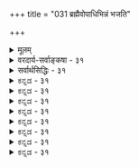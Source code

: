 +++
title = "031 ब्रह्मैवोपाधिभिन्नं भजति"

+++
<details><summary>मूलम्</summary>

ब्रह्मैवोपाधिभिन्नं भजति बहुविधां संसृतिं सोऽप्यनादिस्तस्मान्नात्यन्तभिन्नो जड इति तु मते दुःखमद्वारकं स्यात् ।  
सौभर्यादौ व्यवस्था न कथमुपधिभिः स्वावतारेषु चैषा सर्वज्ञः स्वैक्यवेदी कथमनवधिभिर्जीवदुःखैर्न दुःख्येत् ॥ ३१ ॥
</details>

<details><summary>वरदार्य-सर्वाङ्कषा - ३१</summary>

ब्रह्मव्यतिरिक्तस्योपाधेस्सत्यतावादिनो भास्करस्य मतं विमृशति - ब्रह्मैवेत्यादि । **ब्रह्मैव** = नित्यशुद्धबुद्धमुक्तस्वरूपं परं ब्रह्मैव उपाधिभिन्नम् अविद्याख्योपाधिना नानात्वमापन्नम् बहुविधां **संसृतिम्** = 



440 

सौभर्यादौ व्यवस्था न कथमुपधिभिः स्वावतारेषु चैषा 

सर्वज्ञः स्वैक्यवेदी कथमनवधिभिर्जीवदुः खैर्न दुःख्येत् ॥31॥ 

नानाविधसांसारिकसुखदुःखादिकम् **भजति** = अनुभवति । अत्र शङ्करमत इवाविद्याश्रयादिविकल्पानां नावकाश इति भावः । यतः - सोऽपिउपाधिरपि **अनादिः** = नित्यः, अत एव सत्यश्च, मिथ्याभूतस्यानादित्वादि निरूपणासंभवात् । उपाधेर्मिथ्यात्वे, तत्कल्पकोपाध्यन्तरकल्पनाया आवश्यकत्वादनवस्थाप्रसङ्गः ॥ 

ननु उपाधीनां ब्रह्मभिन्नत्वे सत्यत्वे च प्रलयकाले नाशासंभवात्, 'एकमेवाद्वितीयम्' इति प्रलयकालिक मैक्यं विरुध्येतेत्यत्राह - **तस्मात्** = ब्रह्मणः **नात्यन्तभिन्नः** = जडः उपाधिः अत्यन्तं भिन्नो न । जडत्वादेव अत्यन्तमभिन्नोऽपि न, किन्तु भिन्नाभिन्नः । उपाधिब्रह्मणोस्तु भेदवत्, अभेदस्यापि स्वाभाविकत्वात् प्रलयकाले ब्रह्मव्यतिरिक्तासद्भाववचनानामप्युपपत्तिरिति सर्वश्रुतिनिर्वाह इत्याशयः । एवं च यद्यपि जीवब्रह्मणोरभेद एव स्वाभाविकः, भेदस्त्वौपाधिकः । उपाधिश्च मायाविद्यादिपदवाच्या जडा प्रकृतिरेव । सा चानादिः । अतश्चाश्रयविकल्पः, अनवस्था वा न भवतीति एषामभिप्रायः । अस्मिन्नपि मते दूषणमाह - इति त्वित्यादि । इति मते **तु** = इत्यस्मिन्मते तु **दुःखम्** = सांसारिकं दुःखम् **अद्वारकम्** = साक्षादेव ब्रह्मनिष्ठम् स्यात् । जीवब्रह्मणोरभेदस्यैव स्वाभाविकत्वादिति हेतुः । ननूपाधीनां ब्रह्मणश्च भेदात् दुःखादिकमौपाधिकमेव, न तु स्वाभाविकमिति न दोष इति चेत्, तत्राह - सौभर्यादावित्यादि । योगिनः सौभर्यादेः योगप्रभाववशादनेकशरीरपरिग्रहे **उपधिभिः** = उपाधिभिः **व्यवस्था** = सुखादिव्यवस्था सौभर्यात्मनि कथं **न** = कुतो न भवति ? तत्र हि उपाधिभेदेऽपि सुखानुभवः एकस्यैव सौभरेर्भवतीति शरीररूपोपाधिभेदेऽपि सुखादिकं तत्तच्छरीरावच्छिन्नस्येति व्यवस्था नास्ति किल ! तादृशी व्यवस्था प्रकृते कथं नाभवदित्यर्थः । अतः जीवेश्वरभेदस्यौपधिकत्वेऽपि जीवगतानां दुःखानां ब्रह्मणि प्रसङ्गोऽनिवार्य एव । ननु सौभरेः भोगार्थमेव युगपदनेकशरीरस्वीकारात्, तादृशयोगप्रभाववशादेव सुखदुःखादि तत्तच्छरीरावच्छिन्नस्यात्मनस्तावच्छरीरप्रतिसंबंन्धिनस्सङ्गच्छत इत्यत्राह – स्वावतारेष्वित्यादि । **एषा** = व्यवस्था **स्वावतारेषु** = **स्वस्य** = ब्रह्मणः **अवतारेषु** = रामकृष्णाद्यवतारेषु **उपाधिभिः** = शरीराद्युपाधिभिः कथं न? शरीरभेदे सत्यात्मा एक एव किल । 



नन्ववताराणां कालभेदस्य सत्त्वात्, जन्मान्तरविस्मरणवत् स्यादित्यत्राह - सर्वज्ञ इत्यादि । जीवानां कर्मवश्यत्वाज्जन्मान्तरास्मरणं घटेत । परमात्मनस्तु नित्यसर्वज्ञत्वात् कथं विस्मरणसंभवः । अतः - **सर्वज्ञः** = सहजनित्यसर्वज्ञः परमात्मा **स्वैक्यवेदी** = जीवानां स्वस्य चैक्यं जानन् **अनवधिभिः** = असंख्यैः जीवदुः **खैः** = स्वाभिन्नजीवात्मगतदुःखैः कथं न दुःख्येत् ? अत औपाधिकजीवब्रह्मभेदवादोऽपि न साधीयान् । ननु तर्हि अभेदवत् भेदस्यापि स्वाभाविकत्वाङ्गीकारे निर्वाहः सुलभः स्यादिति चेत्, भास्करमते तथानङ्गीकारात्, यादवप्रकाशैरेव तथाङ्गीकारात् । एतन्मतस्य अनुपदमेव (श्लो. 28), पूर्वसरे च (श्लो. 11) विस्तरेण निरासात् । भास्करेणापि तथाङ्गीकारे तद्दोषाणामत्राप्यतिदेशस्य दुर्वारत्वात् । अतो जीवब्रह्मभेदः स्वाभाविक एव ॥ 

177. 

441 

[ भास्करमते बन्धमोक्षव्यवस्थानुपपत्तिः ] 

बन्धो ब्रह्मण्यशेषे प्रसजति; स यदोपाधिसंयोगमात्रात् 

सादेश्याच्चेदुपाधौ व्यभिचरति भवेत् बन्धमोक्षाव्यवस्था । 



ननु जगति ‘अहम्' इत्यभिमानस्य प्रतिशरीरं भिन्नत्वात्, अहंकाररूपोपाधिभेदाद्भेदव्यवहारः । यदा चैतादृशोपाधिलयः तदैव 'अहमेवेदं सर्वम्', 'अहं ब्रह्मास्मि', इत्याद्यनुभवस्संगच्छत इति चेत्; तर्हि भेददर्शनवेलायां तस्याज्ञानं वा, भ्रान्तिर्वा वाच्या । उभयमपि न संगच्छते, यतः 'ब्रह्म नित्यसर्वज्ञमिति श्रुतिसिद्धम् । अतस्तस्य साक्षाद्दोषाश्रयत्वे 'निरवद्यम् निरञ्जनम्' इत्यादिश्रुतिविरोधः । कुत्रचिदैकात्म्योपदेशोऽपि सर्वव्यवहारातीततत्त्वदृष्ट्या, न तु व्यक्तिदृष्ट्या । अतो यावद्विचारो बुद्धिभेदश्च तावदैकात्म्यवादो न कर्तव्य एव । किञ्च अन्तः करणभेदसिद्धौ जीवभेदसिद्धिः, जीवभेदे सिद्धेऽन्तः करणभेदसिद्धिरित्यन्योन्याश्रयः । संसारस्यानादित्वान्नायं दोष इति चेत्, तर्हि 'जीवः, ईशः, विशुद्धा चित्, तथा जीवेशयोर्भिदा । अविद्या तच्चितोर्योगः षडस्माकमनादयः' इत्युक्तविवर्तपक्ष एवाङ्गीक्रियताम्, को लाभ उपाधिसत्यताङ्गीकारेण ? अतः पक्षद्वयस्यापि समानत्वात् औपाधिकजीववादोऽपि न साधीयान् । विवर्तवादस्त्वनुपदमेव विमृश्यते ॥ ३१ ॥
</details>

<details><summary>सर्वार्थसिद्धिः - ३१</summary>

ब्रह्मैवोपाधिभिन्नं भजति बहुविधां संसृतिं सोऽप्यनादि-  
स्तस्मान्नात्यन्तभिन्नो जड इति तु मते दुःखमद्वारकं स्यात् ।  
सौभर्यादौ व्यवस्था न कथमुपधिभिः स्वावतारेषु चैषा  
सर्वज्ञः स्वैक्यवेदी कथमनवधिभिर्जीवदुःखैर्न दुःख्येत् ॥ ३१ ॥  
उक्तपक्षासन्नं भास्करपक्षमुपालभते - ब्रह्मैवेति । एवकारो विरोधं व्यनक्ति -महाकाशघटाकाशादिनयादीश्वरान्मिथश्च जीवानां भेदेन गुणदोषसंकरपरिजिहीर्षया उपाधिभिन्नत्वे स्वीकृतेऽपि प्रलयदशायामुपाधिविलयेन भेदाभावे मुक्तिप्रसङ्गः । ततश्च प्राग्वदकृताभ्यागमादिः स्यादित्यत्राह - सोऽपीति । उपाधिभेद इत्यर्थः । प्रलयेऽपि प्रतिजीवमुपाधयस्सूक्ष्मरूपेण तिष्ठन्ति, ततस्तदवच्छिन्नजीवभेदस्थितिरुपपद्यत इति भावः । अनाद्युपाधिभेदस्वीकारे ब्रह्मव्यतिरिक्ताङ्गीकारः स्यादित्यत्राह - तस्मादिति । बहुधा भिन्नोऽपि ह्युपाधिर्ब्रह्माभिन्नः; तस्मान्नाब्रह्मतत्त्वाङ्गीकृतिरिति भावः । ब्रह्मतादात्म्याविशेषेऽपि उपाधेस्तद्वतो वैषम्यमाह - जड इति । पूर्वापरदूष्येभ्यो विशेषं व्यनक्ति - इति तु मत इति । दुःखमद्वारकं स्यात् - ह्यस्मन्मतवद्विशेषणद्वारकम्, न च त्वन्मते विकारवदुपाध्यंशद्वारकमित्यर्थः । औपाधिक्यां व्यवस्थितावतिप्रसङ्गमाह -सौभर्यादीति । अस्ति हि योगिनां युगपदनेकदेहभृतां तत्तद्देहोपाधिकृतभोगप्रतिसन्धानम् । स्मर्यते हि 'आत्मनो वै शरीराणि बहूनि मनुजेश्वर । प्राप्य योगबलं कुर्यात्' इत्यादि । अवतारेषु त्रैकालिकावतारान्तरवृत्तान्तव्यवहारास्तत्रतत्र दृश्यन्ते । तथाऽपि कमोपरोधादप्रतिसन्धानमित्यत्राह - सर्वज्ञ इति । न हि नित्यसर्वज्ञतयाऽभ्युपगत ईश्वरांशः स्वात्मगतमुपाधिं तत्परिच्छिन्नं स्वांशं च स्वेनाभिन्नं न वेत्ति, ततश्चाहमेवोपाधिपरवशतयाऽनन्तदुःखमनुभवामीति न कथं दुःख्येत् ॥ ३१ ॥
</details>


<details><summary>ಕನ್ನಡ - ३१</summary>
भास्कर सम्मतवाद उपाधिपरिणामवादवन्नु खण्डिसुत्तारॆ उपाधि भेदात् भिन्नं ब्रह्मव बहुविधां संस्कृतिं भजते अविद्यॆ ऎम्ब सत्यवाद उपाधियिन्द अनेकवाद परब्रह्म जीवरागि अनेक विधवाद सुखदुःखगळन्नु अनुभविसुत्तदॆ. सोsपि अनादिः - आ उपाधिय सह अनादिकालदिन्दलू इरुवुदु. जडः तस्मात्‌ अत्यन्नभिन्नः न आ जडवाद उपाधि ब्रह्मक्किन्तलू अत्यन्त भिन्नवल्ल, भिन्नाभिन्न, इति मते तु दुःखं अद्वारकं स्यात् ऎम्ब मतदल्लन्तु दुःखश्लोक 32] 

नायकसर 

207 

सौभर्याद्‌ व्यवस्था न कथमुपधिभिः स्वावतारेषु चैषा सर्वज्ञः सैक्यवेदी कथमनवधिभिर्जिवदुःखैर्न दुःखेत् ॥ 

[उपहित ब्रह्म जीवात्मनागलारदु] 

- 177- 

e 

\- 

बन्नॊ ब्रह्मण्यशेषे प्रसजति स यदोपाधिसंयोगमात्रात् सादेश्याचेदुपाथ् व्यभिचरति भवेद्दन मोक्षाव्यवस्था । साक्षात्तागि ब्रह्मदल्ले प्राप्तवागुत्तदॆ. सौभर्याद् उपधिभिः व्यवस्था कथं न सौधर्यादिगळु अनेक शरीरवन्नु ताळिदाग शरीरादि रूपवाद उपाधि भिन्न भिन्नवागिद्दरू सुखाद्यनुभव मात्र आ शरीर ऒन्दरल्ले आगदॆ आ ऒब्बरिगे ऎल्ला शरीरद सुखानुभव हेगॆ आगुत्तित्तु! अदरन्तॆ उपाधिभेदविद्दरू अनुभवमात्र ऒब्बनिगॆ आगबेका दुदरिन्द ब्रह्मक्कॆ दुःख अनिवार्य. स्वावतारेषु च एषा- पर मात्मन अवतारगळल्लू शरीरभेदविद्दरू ऎल्ल व्यवहारगळू परमात्मनिगॆ सेरिवॆयष्टॆ! सैक्यवेदी सर्वज्ञः अनवधिभिः जीवदुःखैः कथं न दुःखोत् -सर्वज्ञनाद परमात्मनु 'नानॊब्बने इरुवनु, जीव बेरॆयल्ल' ऎन्दु तिळियुवनाद्दरिन्द जीवरूपदल्लि आगुव सकल दुःख गळिन्द तानु दुःखिसदे हेगॆ इरुवनु! आद्दरिन्द दुःख अनिवार्य. 

\- 

हिन्दिन श्लोकदल्लि परब्रह्मवे चिदचिद्रूपदिन्द परिणमिसुत्तदॆ ऎम्ब पक्षवन्नु हेळिदॆ. ई श्लोकदल्लि, ब्रह्मक्कॆ साक्षात्तागि परिणामविल्ल. उपाधियाद अविद्यॆगे परिणाम. आ उपाधियिन्द ब्रह्म कूडिरुवुदरिन्द ब्रह्मदल्लि अनेकत्वादि व्यवहार बरुत्तदॆ. आ उपाधिगू परब्रह्मक्कू भेदाभेदविरुवुदरिन्द अभेदद अभिप्रायदिन्द 'एकमेवाद्वितीयं इत्यादि वाक्यगळु बन्दिरुववु ऎम्ब पक्षवन्नु निराकरिसलागिदॆ ॥ ३१ ॥
</details>


<details><summary>ಕನ್ನಡ - ३१</summary>
भास्कर सम्मतवाद उपाधिपरिणामवादवन्नु खण्डिसुत्तारॆ उपाधि भेदात् भिन्नं ब्रह्मव बहुविधां संस्कृतिं भजते अविद्यॆ ऎम्ब सत्यवाद उपाधियिन्द अनेकवाद परब्रह्म जीवरागि अनेक विधवाद सुखदुःखगळन्नु अनुभविसुत्तदॆ. सोsपि अनादिः - आ उपाधिय सह अनादिकालदिन्दलू इरुवुदु. जडः तस्मात्‌ अत्यन्नभिन्नः न आ जडवाद उपाधि ब्रह्मक्किन्तलू अत्यन्त भिन्नवल्ल, भिन्नाभिन्न, इति मते तु दुःखं अद्वारकं स्यात् ऎम्ब मतदल्लन्तु दुःखश्लोक 32] 

नायकसर 

207 

सौभर्याद्‌ व्यवस्था न कथमुपधिभिः स्वावतारेषु चैषा सर्वज्ञः सैक्यवेदी कथमनवधिभिर्जिवदुःखैर्न दुःखेत् ॥ 

[उपहित ब्रह्म जीवात्मनागलारदु] 

- 177- 

e 

\- 

बन्नॊ ब्रह्मण्यशेषे प्रसजति स यदोपाधिसंयोगमात्रात् सादेश्याचेदुपाथ् व्यभिचरति भवेद्दन मोक्षाव्यवस्था । साक्षात्तागि ब्रह्मदल्ले प्राप्तवागुत्तदॆ. सौभर्याद् उपधिभिः व्यवस्था कथं न सौधर्यादिगळु अनेक शरीरवन्नु ताळिदाग शरीरादि रूपवाद उपाधि भिन्न भिन्नवागिद्दरू सुखाद्यनुभव मात्र आ शरीर ऒन्दरल्ले आगदॆ आ ऒब्बरिगे ऎल्ला शरीरद सुखानुभव हेगॆ आगुत्तित्तु! अदरन्तॆ उपाधिभेदविद्दरू अनुभवमात्र ऒब्बनिगॆ आगबेका दुदरिन्द ब्रह्मक्कॆ दुःख अनिवार्य. स्वावतारेषु च एषा- पर मात्मन अवतारगळल्लू शरीरभेदविद्दरू ऎल्ल व्यवहारगळू परमात्मनिगॆ सेरिवॆयष्टॆ! सैक्यवेदी सर्वज्ञः अनवधिभिः जीवदुःखैः कथं न दुःखोत् -सर्वज्ञनाद परमात्मनु 'नानॊब्बने इरुवनु, जीव बेरॆयल्ल' ऎन्दु तिळियुवनाद्दरिन्द जीवरूपदल्लि आगुव सकल दुःख गळिन्द तानु दुःखिसदे हेगॆ इरुवनु! आद्दरिन्द दुःख अनिवार्य. 

\- 

हिन्दिन श्लोकदल्लि परब्रह्मवे चिदचिद्रूपदिन्द परिणमिसुत्तदॆ ऎम्ब पक्षवन्नु हेळिदॆ. ई श्लोकदल्लि, ब्रह्मक्कॆ साक्षात्तागि परिणामविल्ल. उपाधियाद अविद्यॆगे परिणाम. आ उपाधियिन्द ब्रह्म कूडिरुवुदरिन्द ब्रह्मदल्लि अनेकत्वादि व्यवहार बरुत्तदॆ. आ उपाधिगू परब्रह्मक्कू भेदाभेदविरुवुदरिन्द अभेदद अभिप्रायदिन्द 'एकमेवाद्वितीयं इत्यादि वाक्यगळु बन्दिरुववु ऎम्ब पक्षवन्नु निराकरिसलागिदॆ ॥ ३१ ॥
</details>



<details><summary>ಕನ್ನಡ - ३१</summary>
भास्कर सम्मतवाद उपाधिपरिणामवादवन्नु खण्डिसुत्तारॆ उपाधि भेदात् भिन्नं ब्रह्मव बहुविधां संस्कृतिं भजते अविद्यॆ ऎम्ब सत्यवाद उपाधियिन्द अनेकवाद परब्रह्म जीवरागि अनेक विधवाद सुखदुःखगळन्नु अनुभविसुत्तदॆ. सोsपि अनादिः - आ उपाधिय सह अनादिकालदिन्दलू इरुवुदु. जडः तस्मात्‌ अत्यन्नभिन्नः न आ जडवाद उपाधि ब्रह्मक्किन्तलू अत्यन्त भिन्नवल्ल, भिन्नाभिन्न, इति मते तु दुःखं अद्वारकं स्यात् ऎम्ब मतदल्लन्तु दुःखश्लोक 32] 

नायकसर 

207 

सौभर्याद्‌ व्यवस्था न कथमुपधिभिः स्वावतारेषु चैषा सर्वज्ञः सैक्यवेदी कथमनवधिभिर्जिवदुःखैर्न दुःखेत् ॥ 

[उपहित ब्रह्म जीवात्मनागलारदु] 

- 177- 

e 

\- 

बन्नॊ ब्रह्मण्यशेषे प्रसजति स यदोपाधिसंयोगमात्रात् सादेश्याचेदुपाथ् व्यभिचरति भवेद्दन मोक्षाव्यवस्था । साक्षात्तागि ब्रह्मदल्ले प्राप्तवागुत्तदॆ. सौभर्याद् उपधिभिः व्यवस्था कथं न सौधर्यादिगळु अनेक शरीरवन्नु ताळिदाग शरीरादि रूपवाद उपाधि भिन्न भिन्नवागिद्दरू सुखाद्यनुभव मात्र आ शरीर ऒन्दरल्ले आगदॆ आ ऒब्बरिगे ऎल्ला शरीरद सुखानुभव हेगॆ आगुत्तित्तु! अदरन्तॆ उपाधिभेदविद्दरू अनुभवमात्र ऒब्बनिगॆ आगबेका दुदरिन्द ब्रह्मक्कॆ दुःख अनिवार्य. स्वावतारेषु च एषा- पर मात्मन अवतारगळल्लू शरीरभेदविद्दरू ऎल्ल व्यवहारगळू परमात्मनिगॆ सेरिवॆयष्टॆ! सैक्यवेदी सर्वज्ञः अनवधिभिः जीवदुःखैः कथं न दुःखोत् -सर्वज्ञनाद परमात्मनु 'नानॊब्बने इरुवनु, जीव बेरॆयल्ल' ऎन्दु तिळियुवनाद्दरिन्द जीवरूपदल्लि आगुव सकल दुःख गळिन्द तानु दुःखिसदे हेगॆ इरुवनु! आद्दरिन्द दुःख अनिवार्य. 

\- 

हिन्दिन श्लोकदल्लि परब्रह्मवे चिदचिद्रूपदिन्द परिणमिसुत्तदॆ ऎम्ब पक्षवन्नु हेळिदॆ. ई श्लोकदल्लि, ब्रह्मक्कॆ साक्षात्तागि परिणामविल्ल. उपाधियाद अविद्यॆगे परिणाम. आ उपाधियिन्द ब्रह्म कूडिरुवुदरिन्द ब्रह्मदल्लि अनेकत्वादि व्यवहार बरुत्तदॆ. आ उपाधिगू परब्रह्मक्कू भेदाभेदविरुवुदरिन्द अभेदद अभिप्रायदिन्द 'एकमेवाद्वितीयं इत्यादि वाक्यगळु बन्दिरुववु ऎम्ब पक्षवन्नु निराकरिसलागिदॆ ॥ ३१ ॥
</details>


<details><summary>ಕನ್ನಡ - ३१</summary>
भास्कर सम्मतवाद उपाधिपरिणामवादवन्नु खण्डिसुत्तारॆ उपाधि भेदात् भिन्नं ब्रह्मव बहुविधां संस्कृतिं भजते अविद्यॆ ऎम्ब सत्यवाद उपाधियिन्द अनेकवाद परब्रह्म जीवरागि अनेक विधवाद सुखदुःखगळन्नु अनुभविसुत्तदॆ. सोsपि अनादिः - आ उपाधिय सह अनादिकालदिन्दलू इरुवुदु. जडः तस्मात्‌ अत्यन्नभिन्नः न आ जडवाद उपाधि ब्रह्मक्किन्तलू अत्यन्त भिन्नवल्ल, भिन्नाभिन्न, इति मते तु दुःखं अद्वारकं स्यात् ऎम्ब मतदल्लन्तु दुःखश्लोक 32] 

नायकसर 

207 

सौभर्याद्‌ व्यवस्था न कथमुपधिभिः स्वावतारेषु चैषा सर्वज्ञः सैक्यवेदी कथमनवधिभिर्जिवदुःखैर्न दुःखेत् ॥ 

[उपहित ब्रह्म जीवात्मनागलारदु] 

- 177- 

e 

\- 

बन्नॊ ब्रह्मण्यशेषे प्रसजति स यदोपाधिसंयोगमात्रात् सादेश्याचेदुपाथ् व्यभिचरति भवेद्दन मोक्षाव्यवस्था । साक्षात्तागि ब्रह्मदल्ले प्राप्तवागुत्तदॆ. सौभर्याद् उपधिभिः व्यवस्था कथं न सौधर्यादिगळु अनेक शरीरवन्नु ताळिदाग शरीरादि रूपवाद उपाधि भिन्न भिन्नवागिद्दरू सुखाद्यनुभव मात्र आ शरीर ऒन्दरल्ले आगदॆ आ ऒब्बरिगे ऎल्ला शरीरद सुखानुभव हेगॆ आगुत्तित्तु! अदरन्तॆ उपाधिभेदविद्दरू अनुभवमात्र ऒब्बनिगॆ आगबेका दुदरिन्द ब्रह्मक्कॆ दुःख अनिवार्य. स्वावतारेषु च एषा- पर मात्मन अवतारगळल्लू शरीरभेदविद्दरू ऎल्ल व्यवहारगळू परमात्मनिगॆ सेरिवॆयष्टॆ! सैक्यवेदी सर्वज्ञः अनवधिभिः जीवदुःखैः कथं न दुःखोत् -सर्वज्ञनाद परमात्मनु 'नानॊब्बने इरुवनु, जीव बेरॆयल्ल' ऎन्दु तिळियुवनाद्दरिन्द जीवरूपदल्लि आगुव सकल दुःख गळिन्द तानु दुःखिसदे हेगॆ इरुवनु! आद्दरिन्द दुःख अनिवार्य. 

\- 

हिन्दिन श्लोकदल्लि परब्रह्मवे चिदचिद्रूपदिन्द परिणमिसुत्तदॆ ऎम्ब पक्षवन्नु हेळिदॆ. ई श्लोकदल्लि, ब्रह्मक्कॆ साक्षात्तागि परिणामविल्ल. उपाधियाद अविद्यॆगे परिणाम. आ उपाधियिन्द ब्रह्म कूडिरुवुदरिन्द ब्रह्मदल्लि अनेकत्वादि व्यवहार बरुत्तदॆ. आ उपाधिगू परब्रह्मक्कू भेदाभेदविरुवुदरिन्द अभेदद अभिप्रायदिन्द 'एकमेवाद्वितीयं इत्यादि वाक्यगळु बन्दिरुववु ऎम्ब पक्षवन्नु निराकरिसलागिदॆ ॥ ३१ ॥
</details>



<details><summary>ಕನ್ನಡ - ३१</summary>
भास्कर सम्मतवाद उपाधिपरिणामवादवन्नु खण्डिसुत्तारॆ उपाधि भेदात् भिन्नं ब्रह्मव बहुविधां संस्कृतिं भजते अविद्यॆ ऎम्ब सत्यवाद उपाधियिन्द अनेकवाद परब्रह्म जीवरागि अनेक विधवाद सुखदुःखगळन्नु अनुभविसुत्तदॆ. सोsपि अनादिः - आ उपाधिय सह अनादिकालदिन्दलू इरुवुदु. जडः तस्मात्‌ अत्यन्नभिन्नः न आ जडवाद उपाधि ब्रह्मक्किन्तलू अत्यन्त भिन्नवल्ल, भिन्नाभिन्न, इति मते तु दुःखं अद्वारकं स्यात् ऎम्ब मतदल्लन्तु दुःखश्लोक 32] 

नायकसर 

207 

सौभर्याद्‌ व्यवस्था न कथमुपधिभिः स्वावतारेषु चैषा सर्वज्ञः सैक्यवेदी कथमनवधिभिर्जिवदुःखैर्न दुःखेत् ॥ 

[उपहित ब्रह्म जीवात्मनागलारदु] 

- 177- 

e 

\- 

बन्नॊ ब्रह्मण्यशेषे प्रसजति स यदोपाधिसंयोगमात्रात् सादेश्याचेदुपाथ् व्यभिचरति भवेद्दन मोक्षाव्यवस्था । साक्षात्तागि ब्रह्मदल्ले प्राप्तवागुत्तदॆ. सौभर्याद् उपधिभिः व्यवस्था कथं न सौधर्यादिगळु अनेक शरीरवन्नु ताळिदाग शरीरादि रूपवाद उपाधि भिन्न भिन्नवागिद्दरू सुखाद्यनुभव मात्र आ शरीर ऒन्दरल्ले आगदॆ आ ऒब्बरिगे ऎल्ला शरीरद सुखानुभव हेगॆ आगुत्तित्तु! अदरन्तॆ उपाधिभेदविद्दरू अनुभवमात्र ऒब्बनिगॆ आगबेका दुदरिन्द ब्रह्मक्कॆ दुःख अनिवार्य. स्वावतारेषु च एषा- पर मात्मन अवतारगळल्लू शरीरभेदविद्दरू ऎल्ल व्यवहारगळू परमात्मनिगॆ सेरिवॆयष्टॆ! सैक्यवेदी सर्वज्ञः अनवधिभिः जीवदुःखैः कथं न दुःखोत् -सर्वज्ञनाद परमात्मनु 'नानॊब्बने इरुवनु, जीव बेरॆयल्ल' ऎन्दु तिळियुवनाद्दरिन्द जीवरूपदल्लि आगुव सकल दुःख गळिन्द तानु दुःखिसदे हेगॆ इरुवनु! आद्दरिन्द दुःख अनिवार्य. 

\- 

हिन्दिन श्लोकदल्लि परब्रह्मवे चिदचिद्रूपदिन्द परिणमिसुत्तदॆ ऎम्ब पक्षवन्नु हेळिदॆ. ई श्लोकदल्लि, ब्रह्मक्कॆ साक्षात्तागि परिणामविल्ल. उपाधियाद अविद्यॆगे परिणाम. आ उपाधियिन्द ब्रह्म कूडिरुवुदरिन्द ब्रह्मदल्लि अनेकत्वादि व्यवहार बरुत्तदॆ. आ उपाधिगू परब्रह्मक्कू भेदाभेदविरुवुदरिन्द अभेदद अभिप्रायदिन्द 'एकमेवाद्वितीयं इत्यादि वाक्यगळु बन्दिरुववु ऎम्ब पक्षवन्नु निराकरिसलागिदॆ ॥ ३१ ॥
</details>


<details><summary>ಕನ್ನಡ - ३१</summary>
भास्कर सम्मतवाद उपाधिपरिणामवादवन्नु खण्डिसुत्तारॆ उपाधि भेदात् भिन्नं ब्रह्मव बहुविधां संस्कृतिं भजते अविद्यॆ ऎम्ब सत्यवाद उपाधियिन्द अनेकवाद परब्रह्म जीवरागि अनेक विधवाद सुखदुःखगळन्नु अनुभविसुत्तदॆ. सोsपि अनादिः - आ उपाधिय सह अनादिकालदिन्दलू इरुवुदु. जडः तस्मात्‌ अत्यन्नभिन्नः न आ जडवाद उपाधि ब्रह्मक्किन्तलू अत्यन्त भिन्नवल्ल, भिन्नाभिन्न, इति मते तु दुःखं अद्वारकं स्यात् ऎम्ब मतदल्लन्तु दुःखश्लोक 32] 

नायकसर 

207 

सौभर्याद्‌ व्यवस्था न कथमुपधिभिः स्वावतारेषु चैषा सर्वज्ञः सैक्यवेदी कथमनवधिभिर्जिवदुःखैर्न दुःखेत् ॥ 

[उपहित ब्रह्म जीवात्मनागलारदु] 

- 177- 

e 

\- 

बन्नॊ ब्रह्मण्यशेषे प्रसजति स यदोपाधिसंयोगमात्रात् सादेश्याचेदुपाथ् व्यभिचरति भवेद्दन मोक्षाव्यवस्था । साक्षात्तागि ब्रह्मदल्ले प्राप्तवागुत्तदॆ. सौभर्याद् उपधिभिः व्यवस्था कथं न सौधर्यादिगळु अनेक शरीरवन्नु ताळिदाग शरीरादि रूपवाद उपाधि भिन्न भिन्नवागिद्दरू सुखाद्यनुभव मात्र आ शरीर ऒन्दरल्ले आगदॆ आ ऒब्बरिगे ऎल्ला शरीरद सुखानुभव हेगॆ आगुत्तित्तु! अदरन्तॆ उपाधिभेदविद्दरू अनुभवमात्र ऒब्बनिगॆ आगबेका दुदरिन्द ब्रह्मक्कॆ दुःख अनिवार्य. स्वावतारेषु च एषा- पर मात्मन अवतारगळल्लू शरीरभेदविद्दरू ऎल्ल व्यवहारगळू परमात्मनिगॆ सेरिवॆयष्टॆ! सैक्यवेदी सर्वज्ञः अनवधिभिः जीवदुःखैः कथं न दुःखोत् -सर्वज्ञनाद परमात्मनु 'नानॊब्बने इरुवनु, जीव बेरॆयल्ल' ऎन्दु तिळियुवनाद्दरिन्द जीवरूपदल्लि आगुव सकल दुःख गळिन्द तानु दुःखिसदे हेगॆ इरुवनु! आद्दरिन्द दुःख अनिवार्य. 

\- 

हिन्दिन श्लोकदल्लि परब्रह्मवे चिदचिद्रूपदिन्द परिणमिसुत्तदॆ ऎम्ब पक्षवन्नु हेळिदॆ. ई श्लोकदल्लि, ब्रह्मक्कॆ साक्षात्तागि परिणामविल्ल. उपाधियाद अविद्यॆगे परिणाम. आ उपाधियिन्द ब्रह्म कूडिरुवुदरिन्द ब्रह्मदल्लि अनेकत्वादि व्यवहार बरुत्तदॆ. आ उपाधिगू परब्रह्मक्कू भेदाभेदविरुवुदरिन्द अभेदद अभिप्रायदिन्द 'एकमेवाद्वितीयं इत्यादि वाक्यगळु बन्दिरुववु ऎम्ब पक्षवन्नु निराकरिसलागिदॆ ॥ ३१ ॥
</details>



<details><summary>ಕನ್ನಡ - ३१</summary>
भास्कर सम्मतवाद उपाधिपरिणामवादवन्नु खण्डिसुत्तारॆ उपाधि भेदात् भिन्नं ब्रह्मव बहुविधां संस्कृतिं भजते अविद्यॆ ऎम्ब सत्यवाद उपाधियिन्द अनेकवाद परब्रह्म जीवरागि अनेक विधवाद सुखदुःखगळन्नु अनुभविसुत्तदॆ. सोsपि अनादिः - आ उपाधिय सह अनादिकालदिन्दलू इरुवुदु. जडः तस्मात्‌ अत्यन्नभिन्नः न आ जडवाद उपाधि ब्रह्मक्किन्तलू अत्यन्त भिन्नवल्ल, भिन्नाभिन्न, इति मते तु दुःखं अद्वारकं स्यात् ऎम्ब मतदल्लन्तु दुःखश्लोक 32] 

नायकसर 

207 

सौभर्याद्‌ व्यवस्था न कथमुपधिभिः स्वावतारेषु चैषा सर्वज्ञः सैक्यवेदी कथमनवधिभिर्जिवदुःखैर्न दुःखेत् ॥ 

[उपहित ब्रह्म जीवात्मनागलारदु] 

- 177- 

e 

\- 

बन्नॊ ब्रह्मण्यशेषे प्रसजति स यदोपाधिसंयोगमात्रात् सादेश्याचेदुपाथ् व्यभिचरति भवेद्दन मोक्षाव्यवस्था । साक्षात्तागि ब्रह्मदल्ले प्राप्तवागुत्तदॆ. सौभर्याद् उपधिभिः व्यवस्था कथं न सौधर्यादिगळु अनेक शरीरवन्नु ताळिदाग शरीरादि रूपवाद उपाधि भिन्न भिन्नवागिद्दरू सुखाद्यनुभव मात्र आ शरीर ऒन्दरल्ले आगदॆ आ ऒब्बरिगे ऎल्ला शरीरद सुखानुभव हेगॆ आगुत्तित्तु! अदरन्तॆ उपाधिभेदविद्दरू अनुभवमात्र ऒब्बनिगॆ आगबेका दुदरिन्द ब्रह्मक्कॆ दुःख अनिवार्य. स्वावतारेषु च एषा- पर मात्मन अवतारगळल्लू शरीरभेदविद्दरू ऎल्ल व्यवहारगळू परमात्मनिगॆ सेरिवॆयष्टॆ! सैक्यवेदी सर्वज्ञः अनवधिभिः जीवदुःखैः कथं न दुःखोत् -सर्वज्ञनाद परमात्मनु 'नानॊब्बने इरुवनु, जीव बेरॆयल्ल' ऎन्दु तिळियुवनाद्दरिन्द जीवरूपदल्लि आगुव सकल दुःख गळिन्द तानु दुःखिसदे हेगॆ इरुवनु! आद्दरिन्द दुःख अनिवार्य. 

\- 

हिन्दिन श्लोकदल्लि परब्रह्मवे चिदचिद्रूपदिन्द परिणमिसुत्तदॆ ऎम्ब पक्षवन्नु हेळिदॆ. ई श्लोकदल्लि, ब्रह्मक्कॆ साक्षात्तागि परिणामविल्ल. उपाधियाद अविद्यॆगे परिणाम. आ उपाधियिन्द ब्रह्म कूडिरुवुदरिन्द ब्रह्मदल्लि अनेकत्वादि व्यवहार बरुत्तदॆ. आ उपाधिगू परब्रह्मक्कू भेदाभेदविरुवुदरिन्द अभेदद अभिप्रायदिन्द 'एकमेवाद्वितीयं इत्यादि वाक्यगळु बन्दिरुववु ऎम्ब पक्षवन्नु निराकरिसलागिदॆ ॥ ३१ ॥
</details>


<details><summary>ಕನ್ನಡ - ३१</summary>
भास्कर सम्मतवाद उपाधिपरिणामवादवन्नु खण्डिसुत्तारॆ उपाधि भेदात् भिन्नं ब्रह्मव बहुविधां संस्कृतिं भजते अविद्यॆ ऎम्ब सत्यवाद उपाधियिन्द अनेकवाद परब्रह्म जीवरागि अनेक विधवाद सुखदुःखगळन्नु अनुभविसुत्तदॆ. सोsपि अनादिः - आ उपाधिय सह अनादिकालदिन्दलू इरुवुदु. जडः तस्मात्‌ अत्यन्नभिन्नः न आ जडवाद उपाधि ब्रह्मक्किन्तलू अत्यन्त भिन्नवल्ल, भिन्नाभिन्न, इति मते तु दुःखं अद्वारकं स्यात् ऎम्ब मतदल्लन्तु दुःखश्लोक 32] 

नायकसर 

207 

सौभर्याद्‌ व्यवस्था न कथमुपधिभिः स्वावतारेषु चैषा सर्वज्ञः सैक्यवेदी कथमनवधिभिर्जिवदुःखैर्न दुःखेत् ॥ 

[उपहित ब्रह्म जीवात्मनागलारदु] 

- 177- 

e 

\- 

बन्नॊ ब्रह्मण्यशेषे प्रसजति स यदोपाधिसंयोगमात्रात् सादेश्याचेदुपाथ् व्यभिचरति भवेद्दन मोक्षाव्यवस्था । साक्षात्तागि ब्रह्मदल्ले प्राप्तवागुत्तदॆ. सौभर्याद् उपधिभिः व्यवस्था कथं न सौधर्यादिगळु अनेक शरीरवन्नु ताळिदाग शरीरादि रूपवाद उपाधि भिन्न भिन्नवागिद्दरू सुखाद्यनुभव मात्र आ शरीर ऒन्दरल्ले आगदॆ आ ऒब्बरिगे ऎल्ला शरीरद सुखानुभव हेगॆ आगुत्तित्तु! अदरन्तॆ उपाधिभेदविद्दरू अनुभवमात्र ऒब्बनिगॆ आगबेका दुदरिन्द ब्रह्मक्कॆ दुःख अनिवार्य. स्वावतारेषु च एषा- पर मात्मन अवतारगळल्लू शरीरभेदविद्दरू ऎल्ल व्यवहारगळू परमात्मनिगॆ सेरिवॆयष्टॆ! सैक्यवेदी सर्वज्ञः अनवधिभिः जीवदुःखैः कथं न दुःखोत् -सर्वज्ञनाद परमात्मनु 'नानॊब्बने इरुवनु, जीव बेरॆयल्ल' ऎन्दु तिळियुवनाद्दरिन्द जीवरूपदल्लि आगुव सकल दुःख गळिन्द तानु दुःखिसदे हेगॆ इरुवनु! आद्दरिन्द दुःख अनिवार्य. 

\- 

हिन्दिन श्लोकदल्लि परब्रह्मवे चिदचिद्रूपदिन्द परिणमिसुत्तदॆ ऎम्ब पक्षवन्नु हेळिदॆ. ई श्लोकदल्लि, ब्रह्मक्कॆ साक्षात्तागि परिणामविल्ल. उपाधियाद अविद्यॆगे परिणाम. आ उपाधियिन्द ब्रह्म कूडिरुवुदरिन्द ब्रह्मदल्लि अनेकत्वादि व्यवहार बरुत्तदॆ. आ उपाधिगू परब्रह्मक्कू भेदाभेदविरुवुदरिन्द अभेदद अभिप्रायदिन्द 'एकमेवाद्वितीयं इत्यादि वाक्यगळु बन्दिरुववु ऎम्ब पक्षवन्नु निराकरिसलागिदॆ ॥ ३१ ॥
</details>



